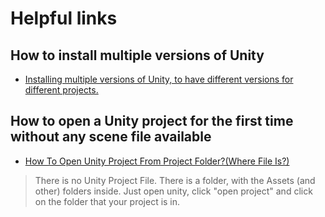 # Helpful links

## How to install multiple versions of Unity
- [Installing multiple versions of Unity, to have different versions for different projects.](https://forum.unity.com/threads/installing-multiple-versions-of-unity-to-have-different-versions-for-different-projects.505556/)

## How to open a Unity project for the first time without any scene file available
- [How To Open Unity Project From Project Folder?(Where File Is?)
](https://github.com/DonVerga/HistoriaFamilia/blob/master/HistoriaFamilia/Assets/Scripts/GameManager.cs)
> There is no Unity Project File. There is a folder, with the Assets (and other) folders inside. Just open unity, click "open project" and click on the folder that your project is in.